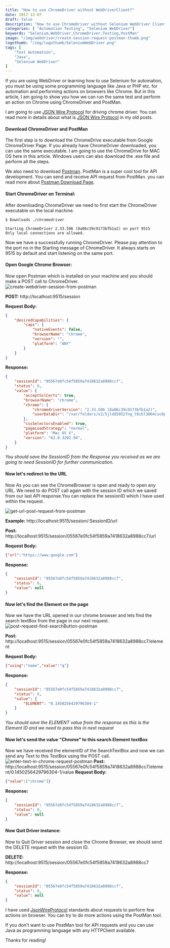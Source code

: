 ```yaml
---
title: "How to use ChromeDriver without WebDriverClient?"
date: 2017-12-07
draft: false
description: "How to use ChromeDriver without Selenium WebDriver Client and How can we perform actions on chrome browser using PostMan API calls?"
categories: [ "Automation Testing", "Selenium WebDriver"]
keywords: "Selenium,WebDriver,ChromeDriver,Testing,PostMan"
image: "/img/webdriver/create-session-request-postman-thumb.png"
logothumb: "/img/logothumb/SeleniumWebDriver.png"
tags: [
    "Test Automation",
    "Java",
    "Selenium WebDriver"
]
---
```

If you are using WebDriver or learning how to use Selenium for automation, you must be using some programming language like Java or PHP etc. for automation and performing actions on browsers like Chrome. But in this article, I am going to show you how we can run the same test and perform an action on Chrome using ChromeDriver and PostMan.

I am going to use [JSON Wire Protocol](https://github.com/SeleniumHQ/selenium/wiki/JsonWireProtocol) for driving chrome driver. You can read more in details about what is [JSON Wire Protocol](https://www.pawangaria.com/post/automation/selenium-webdriver-architecture-using-json-wire-protocol/) in my old posts.

#### Download ChromeDriver and PostMan
The first step is to download the ChromeDrive executable from Google ChromeDriver Page.
If you already have ChromeDriver downloaded, you can use the same executable. I am going to use the ChromeDrive for MAC OS here in this article. Windows users can also download the .exe file and perform all the steps.

We also need to download [Postman](https://www.getpostman.com/). PostMan is a super cool tool for API development. You can send and receive API request from PostMan. you can read more about [Postman Download Page](https://www.getpostman.com/postman).

#### Start ChromeDriver on Terminal:
After downloading ChromeDriver we need to first start the ChromeDriver executable on the local machine.
```
$ Downloads ./chromedriver

Starting ChromeDriver 2.33.506 (8a06c39c9173bfb1a2) on port 9515
Only local connections are allowed.
```
Now we have a successfully running ChromeDriver. Please pay attention to the port no in the Starting message of ChromeDriver. It always starts on 9515 by default and start listening on the same port.

#### Open Google Chrome Browser:
Now open Postman which is installed on your machine and you should make a POST call to ChromeDriver.
![create-webdriver-session-from-postman](/img/webdriver/create-session-request-postman.png)

**POST:** http://localhost:9515/session  

**Request Body:**
```json
{
    "desiredCapabilities": {
        "caps": {
            "nativeEvents": false,
            "browserName": "chrome",
            "version": "",
            "platform": "ANY"
        }
    }
}
```

**Response:**
```json
{
    "sessionId": "05567e0fc54f5859a7418632a8988cc7",
    "status": 0,
    "value": {
        "acceptSslCerts": true,
        "browserName": "chrome",
        "chrome": {
            "chromedriverVersion": "2.33.506 (8a06c39c9173bfb1a2)",
            "userDataDir": "/var/folders/v2/5jldd5952fng_t6cbl3064csc8p6dn/T/.org.chromium.Chromium.0ETZRP"
        },
        "cssSelectorsEnabled": true,
        "pageLoadStrategy": "normal",
        "platform": "Mac OS X",
        "version": "62.0.3202.94",
    }
}
```
*You should save the SessionID from the Response you received as we are going to need SessionID for further communication.*

#### Now let's redirect to the URL
Now As you can see the ChromeBrowser is open and ready to open any URL.
We need to do POST call again with the session ID which we saved from our last API response.You can replace the sessionID which I have used within the request.

![get-url-post-request-from-postman](/img/webdriver/get-url-post-request-postman.png)

**Example:** http://localhost:9515/session/:SessionID/url  

**Post:** http://localhost:9515/session/05567e0fc54f5859a7418632a8988cc7/url

**Request Body:**
```json
{"url":"https://www.google.com"}
```

**Response:**
```json
{
    "sessionId": "05567e0fc54f5859a7418632a8988cc7",
    "status": 0,
    "value": null
}
```
#### Now let's find the Element on the page
Now we have the URL opened in our chrome browser and lets find the search textBox from the page in our next request.
![post-request-find-searchButton-postman](/img/webdriver/post-request-find-searchButton-postman.png)

**Post:** http://localhost:9515/session/05567e0fc54f5859a7418632a8988cc7/element

**Request Body:**
```json
{"using":"name","value":"q"}
```

**Response:**
```json
{
    "sessionId": "05567e0fc54f5859a7418632a8988cc7",
    "status": 0,
    "value": {
        "ELEMENT": "0.1450256429796304-1"
    }
}
```
*You should save the ELEMENT value from the response as this is the Element ID and we need to pass this in next request*

#### Now let's send the value "Chrome" to this search Element textBox
Now we have received the elementID of the SearchTextBox and now we can send any Text to this TextBox using the POST call.
![enter-text-in-chrome-request-postman](/img/webdriver/enter-text-in-chrome-request-postman.png)
**Post:** http://localhost:9515/session/05567e0fc54f5859a7418632a8988cc7/element/0.1450256429796304-1/value
**Request Body:**
```json
{"value":["chrome"]}
```

**Response:**
```json
{
    "sessionId": "05567e0fc54f5859a7418632a8988cc7",
    "status": 0,
    "value": null
}
```

#### Now Quit Driver instance:
Now to Quit Driver session and close the Chrome Browser, we should send the DELETE request with the session ID.

**DELETE:** http://localhost:9515/session/05567e0fc54f5859a7418632a8988cc7

**Response:**
```json
{
    "sessionId": "05567e0fc54f5859a7418632a8988cc7",
    "status": 0,
    "value": null
}
```
I have used [JsonWireProtocol](https://github.com/SeleniumHQ/selenium/wiki/JsonWireProtocol#command-reference) standards about requests to perform few actions on browser. You can try to do more actions using the PostMan tool.

If you don't want to use PostMan tool for API requests and you can use Java as programming language with any HTTPClient available.

Thanks for reading!
